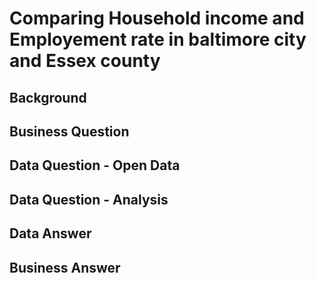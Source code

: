 # Comparing Household income and Employement rate in baltimore city and Essex county

## Background

## Business Question

## Data Question - Open Data

## Data Question - Analysis

## Data Answer

## Business Answer
